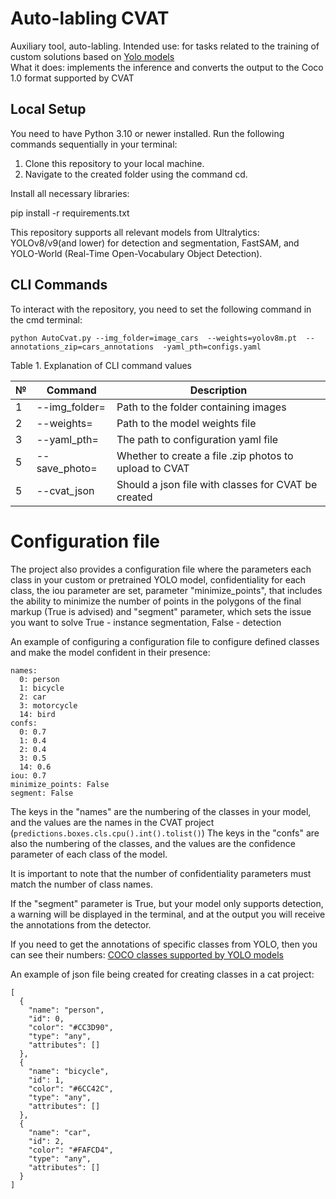 # Auto-labling CVAT
Auxiliary tool, auto-labling. 
Intended use: for tasks related to the training of custom solutions based on [Yolo models][1]  
What it does: implements the inference and converts the output to the Coco 1.0 format supported by CVAT

## Local Setup
You need to have Python 3.10 or newer installed.
Run the following commands sequentially in your terminal:

1. Clone this repository to your local machine.
2. Navigate to the created folder using the command cd.

Install all necessary libraries:

pip install -r requirements.txt

This repository supports all relevant models from Ultralytics: YOLOv8/v9(and lower) for detection and segmentation, FastSAM, and YOLO-World (Real-Time Open-Vocabulary Object Detection).

## CLI Commands
To interact with the repository, you need to set the following command in the cmd terminal:

```python AutoCvat.py --img_folder=image_cars  --weights=yolov8m.pt  --annotations_zip=cars_annotations  -yaml_pth=configs.yaml```


Table 1. Explanation of CLI command values

| № | Command               | Description                                                                                     |
|---|-----------------------|-------------------------------------------------------------------------------------------------|
| 1 | --img_folder=       | Path to the folder containing images                                                            |
| 2 | --weights=          | Path to the model weights file                                                                  |
| 3 | --yaml_pth=         | The path to configuration yaml file                                                             |
| 5 | --save_photo=       | Whether to create a file .zip photos to upload to CVAT                                          |
| 5 | --cvat_json         | Should a json file with classes for CVAT be created                                             |

# Configuration file

The project also provides a configuration file where the parameters each class in your custom or pretrained YOLO model, confidentiality for each class, the iou parameter are set, parameter "minimize_points", that includes the ability to minimize the number of points in the polygons of the final markup (True is advised) and "segment" parameter, which sets the issue you want to solve True - instance segmentation, False - detection

An example of configuring a configuration file to configure defined classes and make the model confident in their presence:
```
names:
  0: person
  1: bicycle
  2: car
  3: motorcycle
  14: bird
confs:
  0: 0.7
  1: 0.4
  2: 0.4
  3: 0.5
  14: 0.6
iou: 0.7
minimize_points: False
segment: False
```
The keys in the "names" are the numbering of the classes in your model, and the values are the names in the CVAT project (`predictions.boxes.cls.cpu().int().tolist()`)
The keys in the "confs" are also the numbering of the classes, and the values are the confidence parameter of each class of the model.

It is important to note that the number of confidentiality parameters must match the number of class names.

If the "segment" parameter is True, but your model only supports detection, a warning will be displayed in the terminal, and at the output you will receive the annotations from the detector.

If you need to get the annotations of specific classes from YOLO, then you can see their numbers:
[COCO classes supported by YOLO models][2] 

An example of json file being created for creating classes in a cat project:
```
[
  {
    "name": "person",
    "id": 0,
    "color": "#CC3D90",
    "type": "any",
    "attributes": []
  },
  {
    "name": "bicycle",
    "id": 1,
    "color": "#6CC42C",
    "type": "any",
    "attributes": []
  },
  {
    "name": "car",
    "id": 2,
    "color": "#FAFCD4",
    "type": "any",
    "attributes": []
  }
]
```

[1]: https://docs.ultralytics.com/ru/models/
[2]: https://github.com/ultralytics/ultralytics/blob/main/ultralytics/cfg/datasets/coco.yaml
